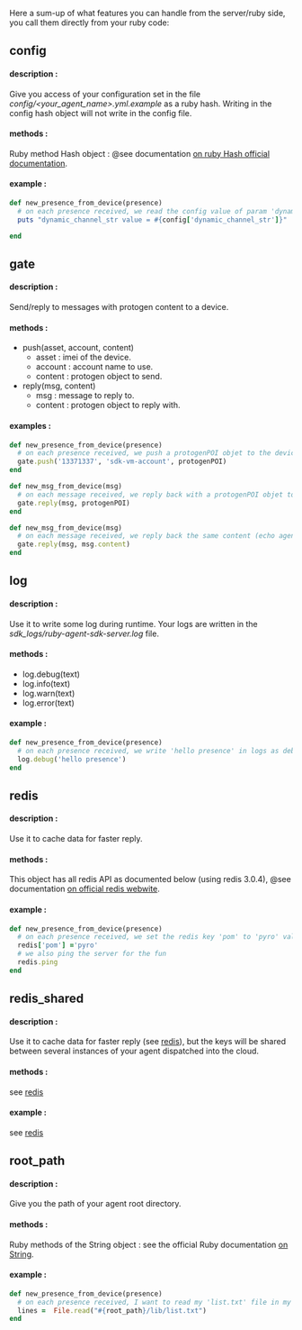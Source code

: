 Here a sum-up of what features you can handle from the server/ruby side, you call them directly from your ruby code:

## config

#### description :

Give you access of your configuration set in the file *config/\<your_agent_name\>.yml.example* as a ruby hash.
Writing in the config hash object will not write in the config file.

#### methods :

Ruby method Hash object :  @see documentation [on ruby Hash official documentation](http://www.ruby-doc.org/core-1.9.3/Hash.html).

#### example :

``` ruby
def new_presence_from_device(presence)
  # on each presence received, we read the config value of param 'dynamic_channel_str'
  puts "dynamic_channel_str value = #{config['dynamic_channel_str']}"

end
```


## gate

#### description :

Send/reply to messages with protogen content to a device.

#### methods :

* push(asset, account, content)
  * asset : imei of the device.
  * account : account name to use.
  * content : protogen object to send.
* reply(msg, content)
  * msg : message to reply to.
  * content : protogen object to reply with.

#### examples :

``` ruby
def new_presence_from_device(presence)
  # on each presence received, we push a protogenPOI objet to the device.
  gate.push('13371337', 'sdk-vm-account', protogenPOI)
end
```

``` ruby
def new_msg_from_device(msg)
  # on each message received, we reply back with a protogenPOI objet to the device.
  gate.reply(msg, protogenPOI)
end
```

``` ruby
def new_msg_from_device(msg)
  # on each message received, we reply back the same content (echo agent)
  gate.reply(msg, msg.content)
end
```


## log

#### description :

Use it to write some log during runtime. Your logs are written in the *sdk\_logs/ruby-agent-sdk-server.log* file.

#### methods :

* log.debug(text)
* log.info(text)
* log.warn(text)
* log.error(text)

#### example :

``` ruby
def new_presence_from_device(presence)
  # on each presence received, we write 'hello presence' in logs as debug
  log.debug('hello presence')
end
```

## <a id="redis"></a> redis

#### description :

Use it to cache data for faster reply.

#### methods :

This object has all redis API as documented below (using redis 3.0.4), @see documentation [on official redis webwite](http://redis.io/).

#### example :

``` ruby
def new_presence_from_device(presence)
  # on each presence received, we set the redis key 'pom' to 'pyro' value
  redis['pom'] ='pyro'
  # we also ping the server for the fun
  redis.ping
end
```

## redis_shared

#### description :

Use it to cache data for faster reply (see [redis](#redis)), but the keys will be shared between several instances of your agent dispatched into the cloud.

#### methods :

see [redis](#redis)

#### example :

see [redis](#redis)



## root_path

#### description :

Give you the path of your agent root directory.

#### methods :

Ruby methods of the String object : see the official Ruby documentation [on String](http://www.ruby-doc.org/core-1.9.3/String.html).

#### example :

``` ruby
def new_presence_from_device(presence)
  # on each presence received, I want to read my 'list.txt' file in my folder lib
  lines =  File.read("#{root_path}/lib/list.txt")
end
```

